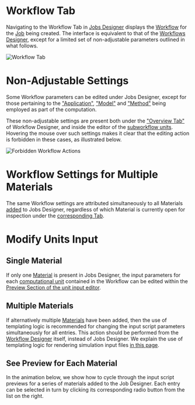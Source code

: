 # Workflow Tab

Navigating to the Workflow Tab in [Jobs Designer](overview.md) displays the [Workflow](/workflows/overview.md) for the [Job](/jobs/overview.md) being created. The interface is equivalent to that of the [Workflows Designer](/workflow-designer/overview.md), except for a limited set of non-adjustable parameters outlined in what follows.

![Workflow Tab](/images/workflow-tab.png "Workflow Tab")

# Non-Adjustable Settings

Some Workflow parameters can be edited under Jobs Designer, except for those pertaining to the ["Application"](/software/applications.md), ["Model"](/models/overview.md) and ["Method"](/methods/overview.md) being employed as part of the computation. 
 
These non-adjustable settings are present both under the ["Overview Tab"](/workflow-designer/subworkflow-editor/overview.md) of Workflow Designer, and inside the editor of the [subworkflow units](/workflow-designer/unit-editor.md). Hovering the mouse over such settings makes it clear that the editing action is forbidden in these cases, as illustrated below.
 
 ![Forbidden Workflow Actions](/images/forbidden-workflow-actions.png "Forbidden Workflow Actions")

# Workflow Settings for Multiple Materials

The same Workflow settings are attributed simultaneously to all Materials [added](actions-header-menu/select-materials.md) to Jobs Designer, regardless of which Material is currently open for inspection under the [corresponding Tab](materials-tab.md).

# Modify Units Input

## Single Material 

If only one [Material](/materials/overview.md) is present in Jobs Designer, the input parameters for each [computational unit](/workflows/data/units.md) contained in the Workflow can be edited within the [Preview Section of the unit input editor](/workflow-designer/unit-editor/input-templates.md#preview-of-the-input-file).

## Multiple Materials

If alternatively multiple [Materials](/materials/overview.md) have been added, then the use of templating logic is recommended for changing the input script parameters simultaneously for all entries. This action should be performed from the [Workflow Designer](/workflow-designer/overview.md) itself, instead of Jobs Designer. We explain the use of templating logic for rendering simulation input files [in this page](/workflows/data/templates.md).

## See Preview for Each Material

In the animation below, we show how to cycle through the input script previews for a series of materials added to the Job Designer. Each entry can be selected in turn by clicking its corresponding radio button from the list on the right.

<img data-gifffer="/images/unit-inputs-designer.gif">
